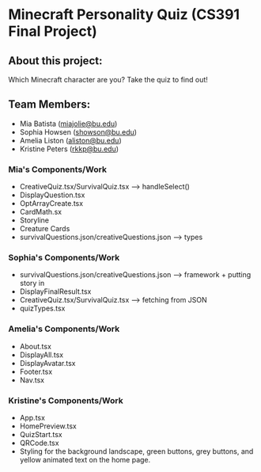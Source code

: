 # Minecraft Personality Quiz (CS391 Final Project)

## About this project:
Which Minecraft character are you? Take the quiz to find out!

## Team Members:
- Mia Batista (miajolie@bu.edu)
- Sophia Howsen (showson@bu.edu)
- Amelia Liston (aliston@bu.edu)
- Kristine Peters (rkkp@bu.edu)

### Mia's Components/Work
- CreativeQuiz.tsx/SurvivalQuiz.tsx --> handleSelect()
- DisplayQuestion.tsx
- OptArrayCreate.tsx
- CardMath.sx
- Storyline
- Creature Cards
- survivalQuestions.json/creativeQuestions.json --> types

### Sophia's Components/Work
- survivalQuestions.json/creativeQuestions.json --> framework + putting story in
- DisplayFinalResult.tsx
- CreativeQuiz.tsx/SurvivalQuiz.tsx --> fetching from JSON
- quizTypes.tsx

### Amelia's Components/Work
- About.tsx
- DisplayAll.tsx
- DisplayAvatar.tsx
- Footer.tsx
- Nav.tsx

### Kristine's Components/Work
- App.tsx
- HomePreview.tsx
- QuizStart.tsx
- QRCode.tsx
- Styling for the background landscape, green buttons, grey buttons, and yellow animated text on the home page.
